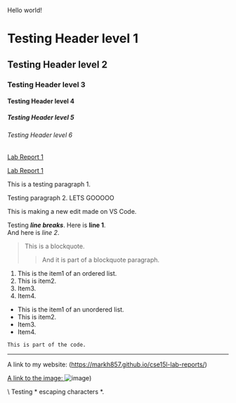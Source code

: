 Hello world!

# Testing Header level 1

## Testing Header level 2

### Testing Header level 3

#### Testing Header level 4

##### Testing Header level 5

###### Testing Header level 6  

[Lab Report 1](lab-report-1-week-2.html)  

[Lab Report 1](https://<your-username>.github.io/<your-lab-reports-repo>/lab-report-1-week-2.html)  

This is a testing paragraph 1.

Testing paragraph 2. LETS GOOOOO  

This is making a new edit made on VS Code.  

Testing ***line breaks***. Here is **line 1**.  
And here is *line 2*.  

> This is a blockquote.
> 
>> And it is part of a blockquote paragraph.

1. This is the item1 of an ordered list.
2. This is item2.
3. Item3.
4. Item4.

- This is the item1 of an unordered list.
- This is item2. 
- Item3.
- Item4.

`This is part of the code.`

***  

A link to my website: (https://markh857.github.io/cse15l-lab-reports/)

[A link to the image: ](https://mdg.imgix.net/assets/images/san-juan-mountains.jpg?auto=format&fit=clip&q=40&w=1080)
![image](https://mdg.imgix.net/assets/images/san-juan-mountains.jpg?auto=format&fit=clip&q=40&w=1080))

\ Testing * escaping characters *.
